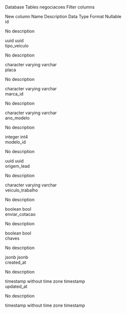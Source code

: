 Database Tables
negociacoes
Filter columns

New column
Name	Description	Data Type	Format	Nullable	
id

No description

uuid	uuid		
tipo_veiculo

No description

character varying	varchar		
placa

No description

character varying	varchar		
marca_id

No description

character varying	varchar		
ano_modelo

No description

integer	int4		
modelo_id

No description

uuid	uuid		
origem_lead

No description

character varying	varchar		
veiculo_trabalho

No description

boolean	bool		
enviar_cotacao

No description

boolean	bool		
chaves

No description

jsonb	jsonb		
created_at

No description

timestamp without time zone	timestamp		
updated_at

No description

timestamp without time zone	timestamp